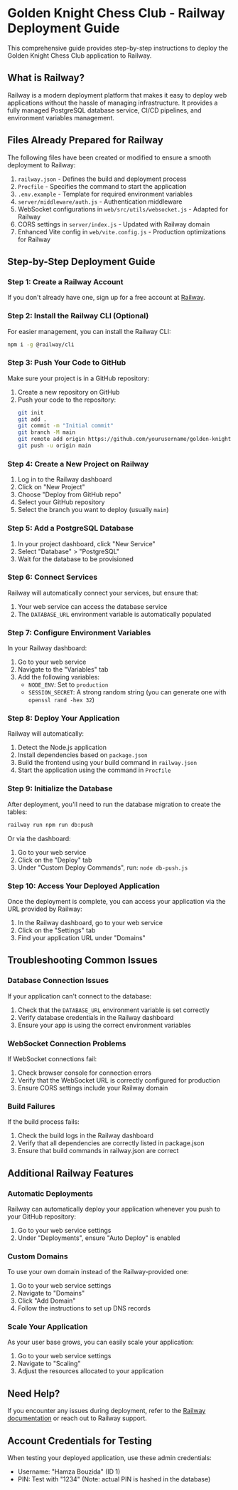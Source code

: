 # Golden Knight Chess Club - Railway Deployment Guide

This comprehensive guide provides step-by-step instructions to deploy the Golden Knight Chess Club application to Railway.

## What is Railway?

Railway is a modern deployment platform that makes it easy to deploy web applications without the hassle of managing infrastructure. It provides a fully managed PostgreSQL database service, CI/CD pipelines, and environment variables management.

## Files Already Prepared for Railway

The following files have been created or modified to ensure a smooth deployment to Railway:

1. `railway.json` - Defines the build and deployment process
2. `Procfile` - Specifies the command to start the application 
3. `.env.example` - Template for required environment variables
4. `server/middleware/auth.js` - Authentication middleware
5. WebSocket configurations in `web/src/utils/websocket.js` - Adapted for Railway
6. CORS settings in `server/index.js` - Updated with Railway domain
7. Enhanced Vite config in `web/vite.config.js` - Production optimizations for Railway

## Step-by-Step Deployment Guide

### Step 1: Create a Railway Account

If you don't already have one, sign up for a free account at [Railway](https://railway.app/).

### Step 2: Install the Railway CLI (Optional)

For easier management, you can install the Railway CLI:

```bash
npm i -g @railway/cli
```

### Step 3: Push Your Code to GitHub

Make sure your project is in a GitHub repository:

1. Create a new repository on GitHub
2. Push your code to the repository:
   ```bash
   git init
   git add .
   git commit -m "Initial commit"
   git branch -M main
   git remote add origin https://github.com/yourusername/golden-knight-chess-club.git
   git push -u origin main
   ```

### Step 4: Create a New Project on Railway

1. Log in to the Railway dashboard
2. Click on "New Project"
3. Choose "Deploy from GitHub repo"
4. Select your GitHub repository
5. Select the branch you want to deploy (usually `main`)

### Step 5: Add a PostgreSQL Database

1. In your project dashboard, click "New Service"
2. Select "Database" > "PostgreSQL"
3. Wait for the database to be provisioned

### Step 6: Connect Services

Railway will automatically connect your services, but ensure that:

1. Your web service can access the database service
2. The `DATABASE_URL` environment variable is automatically populated

### Step 7: Configure Environment Variables

In your Railway dashboard:

1. Go to your web service
2. Navigate to the "Variables" tab
3. Add the following variables:
   - `NODE_ENV`: Set to `production`
   - `SESSION_SECRET`: A strong random string (you can generate one with `openssl rand -hex 32`)

### Step 8: Deploy Your Application

Railway will automatically:
1. Detect the Node.js application
2. Install dependencies based on `package.json`
3. Build the frontend using your build command in `railway.json`
4. Start the application using the command in `Procfile`

### Step 9: Initialize the Database

After deployment, you'll need to run the database migration to create the tables:

```bash
railway run npm run db:push
```

Or via the dashboard:
1. Go to your web service
2. Click on the "Deploy" tab
3. Under "Custom Deploy Commands", run: `node db-push.js`

### Step 10: Access Your Deployed Application

Once the deployment is complete, you can access your application via the URL provided by Railway:

1. In the Railway dashboard, go to your web service
2. Click on the "Settings" tab
3. Find your application URL under "Domains"

## Troubleshooting Common Issues

### Database Connection Issues

If your application can't connect to the database:
1. Check that the `DATABASE_URL` environment variable is set correctly
2. Verify database credentials in the Railway dashboard
3. Ensure your app is using the correct environment variables

### WebSocket Connection Problems

If WebSocket connections fail:
1. Check browser console for connection errors
2. Verify that the WebSocket URL is correctly configured for production
3. Ensure CORS settings include your Railway domain

### Build Failures

If the build process fails:
1. Check the build logs in the Railway dashboard
2. Verify that all dependencies are correctly listed in package.json
3. Ensure that build commands in railway.json are correct

## Additional Railway Features

### Automatic Deployments

Railway can automatically deploy your application whenever you push to your GitHub repository:
1. Go to your web service settings
2. Under "Deployments", ensure "Auto Deploy" is enabled

### Custom Domains

To use your own domain instead of the Railway-provided one:
1. Go to your web service settings
2. Navigate to "Domains"
3. Click "Add Domain"
4. Follow the instructions to set up DNS records

### Scale Your Application

As your user base grows, you can easily scale your application:
1. Go to your web service settings
2. Navigate to "Scaling"
3. Adjust the resources allocated to your application

## Need Help?

If you encounter any issues during deployment, refer to the [Railway documentation](https://docs.railway.app/) or reach out to Railway support.

## Account Credentials for Testing

When testing your deployed application, use these admin credentials:
- Username: "Hamza Bouzida" (ID 1)
- PIN: Test with "1234" (Note: actual PIN is hashed in the database)